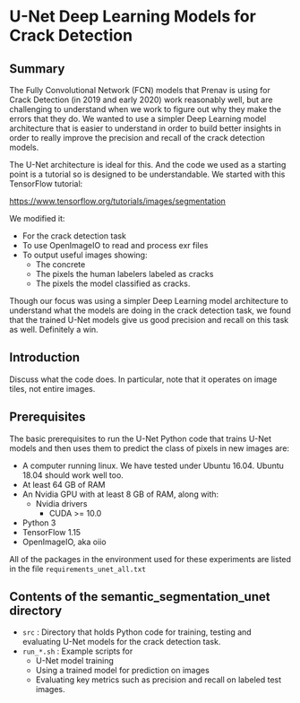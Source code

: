 # U-Net Deep Learning Models for Crack Detection

## Summary

The Fully Convolutional Network (FCN) models that Prenav is using for
Crack Detection (in 2019 and early 2020) work reasonably well, but
are challenging to understand when we work to figure out why they make
the errors that they do. We wanted to use a simpler Deep Learning
model architecture that is easier to understand in order to build
better insights in order to really improve the precision and recall
of the crack detection models.

The U-Net architecture is ideal for this. And the code we used as a
starting point is a tutorial so is designed to be understandable.
We started with this TensorFlow tutorial:

<https://www.tensorflow.org/tutorials/images/segmentation>

We modified it:

* For the crack detection task
* To use OpenImageIO to read and process exr files
* To output useful images showing:
    - The concrete
    - The pixels the human labelers labeled as cracks
    - The pixels the model classified as cracks.

Though our focus was using a simpler Deep Learning model architecture
to understand what the models are doing in the crack detection task,
we found that the trained U-Net models give us good precision and
recall on this task as well. Definitely a win.

## Introduction

Discuss what the code does.
In particular, note that it operates on image tiles, not entire images.

## Prerequisites

The basic prerequisites to run the U-Net Python code that trains U-Net models and
then uses them to predict the class of pixels in new images are:

* A computer running linux. We have tested under Ubuntu 16.04. Ubuntu 18.04 should work well too.
* At least 64 GB of RAM
* An Nvidia GPU with at least 8 GB of RAM, along with:
  * Nvidia drivers
    * CUDA >= 10.0
* Python 3
* TensorFlow 1.15
* OpenImageIO, aka oiio

All of the packages in the environment used for these experiments are
listed in the file `requirements_unet_all.txt`

## Contents of the semantic_segmentation_unet directory

* `src` : Directory that holds Python code for training, testing and evaluating U-Net models
for the crack detection task.
* `run_*.sh` : Example scripts for
    - U-Net model training
    - Using a trained model for prediction on images
    - Evaluating key metrics such as precision and recall on labeled test images.


    


